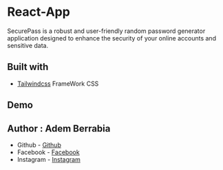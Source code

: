 # React-App

SecurePass is a robust and user-friendly random password generator application designed to enhance the security of your online accounts and sensitive data.

## Built with

- [Tailwindcss]([https://react.dev/](https://tailwindcss.com/)) FrameWork CSS

## Demo


## Author : Adem Berrabia

- Github - [Github](https://github.com/ITSADEM)
- Facebook - [Facebook](https://www.facebook.com/profile.php?id=100022888083591)
- Instagram - [Instagram](https://www.instagram.com/adem_rb3/?hl=fr)
